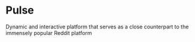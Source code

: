 # Pulse
Dynamic and interactive platform that serves as a close counterpart to the immensely popular Reddit platform
